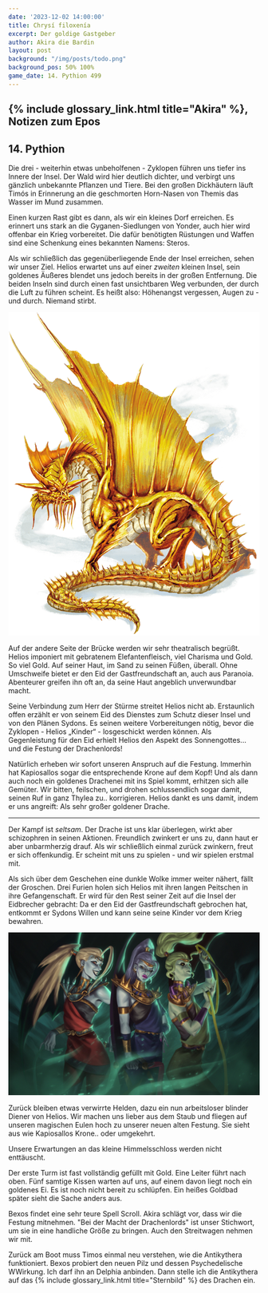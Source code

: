 ```yaml
---
date: '2023-12-02 14:00:00'
title: Chrysí filoxenía
excerpt: Der goldige Gastgeber
author: Akira die Bardin
layout: post
background: "/img/posts/todo.png"
background_pos: 50% 100%
game_date: 14. Pythion 499
---
```


<!-- <div class="rhyme">
  <blockquote>
  </blockquote>
</div> -->

## {% include glossary_link.html title="Akira" %}, Notizen zum Epos

## 14. Pythion

Die drei - weiterhin etwas unbeholfenen - Zyklopen führen uns tiefer ins Innere der Insel. Der Wald wird hier deutlich dichter, und verbirgt uns gänzlich unbekannte Pflanzen und Tiere. Bei den großen Dickhäutern läuft Timós in Erinnerung an die geschmorten Horn-Nasen von Themis das Wasser im Mund zusammen.

Einen kurzen Rast gibt es dann, als wir ein kleines Dorf erreichen. Es erinnert uns stark an die Gyganen-Siedlungen von Yonder, auch hier wird offenbar ein Krieg vorbereitet. Die dafür benötigten Rüstungen und Waffen sind eine Schenkung eines bekannten Namens: Steros.

Als wir schließlich das gegenüberliegende Ende der Insel erreichen, sehen wir unser Ziel. Helios erwartet uns auf einer _zweiten_ kleinen Insel, sein goldenes Äußeres blendet uns jedoch bereits in der großen Entfernung. Die beiden Inseln sind durch einen fast unsichtbaren Weg verbunden, der durch die Luft zu führen scheint. Es heißt also: Höhenangst vergessen, Augen zu - und durch. Niemand stirbt.

![Helios](/img/posts/helios.png)

Auf der andere Seite der Brücke werden wir sehr theatralisch begrüßt. Helios imponiert mit gebratenem Elefantenfleisch, viel Charisma und Gold. So viel Gold. Auf seiner Haut, im Sand zu seinen Füßen, überall. Ohne Umschweife bietet er den Eid der Gastfreundschaft an, auch aus Paranoia. Abenteurer greifen ihn oft an, da seine Haut angeblich unverwundbar macht.

Seine Verbindung zum Herr der Stürme streitet Helios nicht ab. Erstaunlich offen erzählt er von seinem Eid des Dienstes zum Schutz dieser Insel und von den Plänen Sydons. Es seinen weitere Vorbereitungen nötig, bevor die Zyklopen - Helios  „Kinder“ - losgeschickt werden können. Als Gegenleistung für den Eid erhielt Helios den Aspekt des Sonnengottes... und die Festung der Drachenlords!

Natürlich erheben wir sofort unseren Anspruch auf die Festung. Immerhin hat Kapiosallos sogar die entsprechende Krone auf dem Kopf! Und als dann auch noch ein goldenes Drachenei mit ins Spiel kommt, erhitzen sich alle Gemüter. Wir bitten, feilschen, und drohen schlussendlich sogar damit, seinen Ruf in ganz Thylea zu.. korrigieren. Helios dankt es uns damit, indem er uns angreift: Als sehr großer goldener Drache.

---

Der Kampf ist _seltsam_. Der Drache ist uns klar überlegen, wirkt aber schizophren in seinen Aktionen. Freundlich zwinkert er uns zu, dann haut er aber unbarmherzig drauf. Als wir schließlich einmal zurück zwinkern, freut er sich offenkundig. Er scheint mit uns zu spielen - und wir spielen erstmal mit.

Als sich über dem Geschehen eine dunkle Wolke immer weiter nähert, fällt der Groschen. Drei Furien holen sich Helios mit ihren langen Peitschen in ihre Gefangenschaft. Er wird für den Rest seiner Zeit auf die Insel der Eidbrecher gebracht: Da er den Eid der Gastfreundschaft gebrochen hat, entkommt er Sydons Willen und kann seine seine Kinder vor dem Krieg bewahren.

![Furien](/img/posts/furien.png)

Zurück bleiben etwas verwirrte Helden, dazu ein nun arbeitsloser blinder Diener von Helios. Wir machen uns lieber aus dem Staub und fliegen auf unseren magischen Eulen hoch zu unserer neuen alten Festung. Sie sieht aus wie Kapiosallos Krone.. oder umgekehrt.

Unsere Erwartungen an das kleine Himmelsschloss werden nicht enttäuscht. 


Der erste Turm ist fast vollständig gefüllt mit Gold. Eine Leiter führt nach oben. Fünf samtige Kissen warten auf uns, auf einem davon liegt noch ein goldenes Ei. Es ist noch nicht bereit zu schlüpfen. Ein heißes Goldbad später sieht die Sache anders aus.

Bexos findet eine sehr teure Spell Scroll. Akira schlägt vor, dass wir die Festung mitnehmen. "Bei der Macht der Drachenlords" ist unser Stichwort, um sie in eine handliche Größe zu bringen. Auch den Streitwagen nehmen wir mit.

Zurück am Boot muss Timos einmal neu verstehen, wie die Antikythera funktioniert. Bexos probiert den neuen Pilz und dessen Psychedelische WWirkung. Ich darf ihn an Delphia anbinden. Dann stelle ich die Antikythera auf das {% include glossary_link.html title="Sternbild" %} des Drachen ein.

